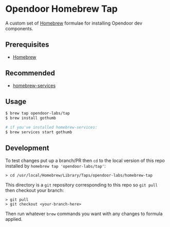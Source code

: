 # Opendoor Homebrew Tap

A custom set of [Homebrew](https://brew.sh) formulae for installing Opendoor dev components.

## Prerequisites

* [Homebrew](https://brew.sh)

## Recommended

* [homebrew-services](https://github.com/Homebrew/homebrew-services)

## Usage

```sh
$ brew tap opendoor-labs/tap
$ brew install gothumb

# if you've installed homebrew-services:
$ brew services start gothumb
```

## Development

To test changes put up a branch/PR then `cd` to the local version of this repo installed by `homebrew tap 'opendoor-labs/tap'`:

```shell
> cd /usr/local/Homebrew/Library/Taps/opendoor-labs/homebrew-tap
```

This directory is a `git` repository corresponding to this repo so `git pull` then checkout your branch:

```shell
> git pull
> git checkout <your-branch-here>
```

Then run whatever `brew` commands you want with any changes to formula applied.

